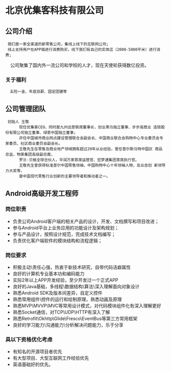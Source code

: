 # 北京优集客科技有限公司
##   公司介绍
     我们是一家全渠道的新零售公司，集线上线下的互联网公司;
     线上支持用户在APP端进行消费购买，线下我们有自己的实体店（2000-5000平米）进行消费;
     公司聚集了国内外一流公司和学校的人才，现在天使轮获得数亿投资。
     
### 关于福利
      五险一金、年底双薪、固定团建等
      
      
## 公司管理团队
     创始人 王敬
          现任优集客CEO，同时是九州远景联席董事长，创业黑马独立董事、步步高商业 连锁股份有限公司独立董事、绿景中国独立董事;
          并任中国城市商业网点建设管理联合会副会长、中国商业联合会购物中心专业委员会专家委员、社区商业委员会副会长。
          王敬先生在零售及商业地产领域拥有超过20年从业经验，曾任普尔斯马特中国区 商品总监，物美集团高级副总裁，
          罗兰·贝格全球合伙人，华润万家首席运营官、宏梦通集团首席执行官。
          王敬先生曾获得标准普尔中国零售领袖，中国购物中心十年领袖人物，及业态创 新领导力大奖等，
          是中国现代零售行业创新的主要领导者和推动者之一。
          

## Android高级开发工程师
### 岗位职责
- 负责公司Android客户端的相关产品的设计，开发、文档撰写和项目改进；
- 参与Android平台上业务应用的功能设计及架构规划；
- 参与产品设计，按照设计规范，完成技术文档编写；
- 负责优化客户端软件的模块结构和流程逻辑；

### 岗位要求
- 积极主动\责任心强，热衷于新技术研究，自带代码洁癖属性
- 良好的计算机专业基本功和编码能力
- 实际2年以上APP开发经验，至少开发过一个正式APP
- 良好的Java基础，多线程\数据结构\算法\深入理解面向对象设计
- 熟悉Android SDK及版本间差异，自定义控件
- 熟悉常用组件\控件的运行和绘制原理，熟悉动画及原理
- 熟悉MVP\MVVP\MVC等常用设计模式，对代码模块组件化有深入理解更好
- 熟悉Socket通信，对TCP\UDP\HTTP有深入了解
- 熟悉Retrofit\Okhttp\Glide\Fresco\EventBus等第三方常用框架
- 良好的学习能力\沟通能力\分析解决问题能力，乐于分享

### 具以下资格优化考虑
- 有知名的开源项目者优先
- 有大型项目、大型互联网工作经验优先
- 英语基础好的优先。


